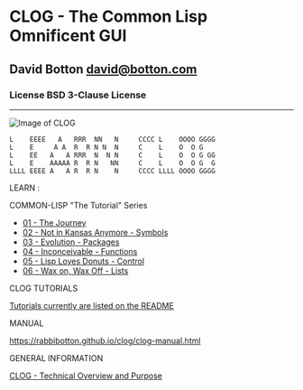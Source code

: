# CLOG - The Common Lisp Omnificent GUI

## David Botton <david@botton.com>

### License BSD 3-Clause License

---

![Image of CLOG](https://rabbibotton.github.io/images/clog.png)

```
L    EEEE   A   RRR  NN   N     CCCC L    OOOO GGGG
L    E     A A  R  R N N  N     C    L    O  O G
L    EE   A   A RRR  N  N N     C    L    O  O G GG 
L    E    AAAAA R  R N   NN     C    L    O  O G  G
LLLL EEEE A   A R  R N    N     CCCC LLLL OOOO GGGG
```

LEARN :

COMMON-LISP "The Tutorial" Series

-  [01 - The Journey                      ](https://docs.google.com/document/d/1Mdp8IY7KzNxcThe9iZHXbyILKSYDWaNJX6k68aYpVR4)
-  [02 - Not in Kansas Anymore - Symbols  ](https://docs.google.com/document/d/1eiaFmKfTTUxjhphgcOM9-5eioenaFR91rw4ME9jCL30)
-  [03 - Evolution             - Packages ](https://docs.google.com/document/d/1Yv8PtBJDwg4fqZtIYNmYDw_8N3KwlCzcO_urI9-NwIk)
-  [04 - Inconceivable         - Functions](https://docs.google.com/document/d/1j5sqsXFUj8pyZhttAywQnAyqz9t1RGGlVGqp9qKJDt0)
-  [05 - Lisp Loves Donuts     - Control  ](https://docs.google.com/document/d/1rm6-s63PMzgyFX2BYLmX_nNqJ-uFiHxOuFm7ITqQPDI)
-  [06 - Wax on, Wax Off       - Lists    ](https://docs.google.com/document/d/1PBES_SbntPf5mtdtc2_EZvdJf1SAnJ0JrHYfbL7sbE8)


CLOG TUTORIALS

[Tutorials currently are listed on the README](README.md)


MANUAL

https://rabbibotton.github.io/clog/clog-manual.html


GENERAL INFORMATION

[CLOG - Technical Overview and Purpose](CONCEPT.md)
